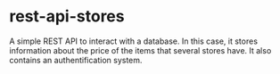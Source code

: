 # rest-api-stores
A simple REST API to interact with a database. In this case, it stores information about the price of the items that several stores have. It also contains an authentification system.

